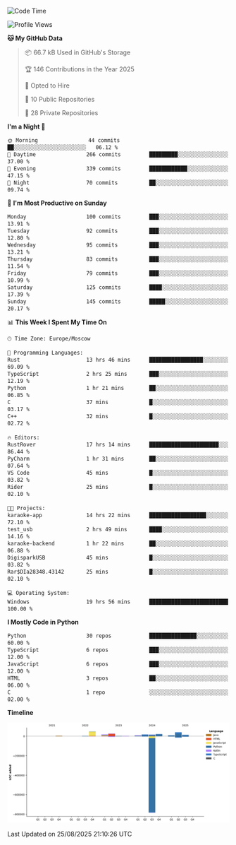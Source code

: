 <!--START_SECTION:waka-->
![Code Time](http://img.shields.io/badge/Code%20Time-806%20hrs%202%20mins-blue)

![Profile Views](http://img.shields.io/badge/Profile%20Views-0-blue)

**🐱 My GitHub Data** 

> 📦 66.7 kB Used in GitHub's Storage 
 > 
> 🏆 146 Contributions in the Year 2025
 > 
> 💼 Opted to Hire
 > 
> 📜 10 Public Repositories 
 > 
> 🔑 28 Private Repositories 
 > 
**I'm a Night 🦉** 

```text
🌞 Morning                44 commits          ██░░░░░░░░░░░░░░░░░░░░░░░   06.12 % 
🌆 Daytime                266 commits         █████████░░░░░░░░░░░░░░░░   37.00 % 
🌃 Evening                339 commits         ████████████░░░░░░░░░░░░░   47.15 % 
🌙 Night                  70 commits          ██░░░░░░░░░░░░░░░░░░░░░░░   09.74 % 
```
📅 **I'm Most Productive on Sunday** 

```text
Monday                   100 commits         ███░░░░░░░░░░░░░░░░░░░░░░   13.91 % 
Tuesday                  92 commits          ███░░░░░░░░░░░░░░░░░░░░░░   12.80 % 
Wednesday                95 commits          ███░░░░░░░░░░░░░░░░░░░░░░   13.21 % 
Thursday                 83 commits          ███░░░░░░░░░░░░░░░░░░░░░░   11.54 % 
Friday                   79 commits          ███░░░░░░░░░░░░░░░░░░░░░░   10.99 % 
Saturday                 125 commits         ████░░░░░░░░░░░░░░░░░░░░░   17.39 % 
Sunday                   145 commits         █████░░░░░░░░░░░░░░░░░░░░   20.17 % 
```


📊 **This Week I Spent My Time On** 

```text
🕑︎ Time Zone: Europe/Moscow

💬 Programming Languages: 
Rust                     13 hrs 46 mins      █████████████████░░░░░░░░   69.09 % 
TypeScript               2 hrs 25 mins       ███░░░░░░░░░░░░░░░░░░░░░░   12.19 % 
Python                   1 hr 21 mins        ██░░░░░░░░░░░░░░░░░░░░░░░   06.85 % 
C                        37 mins             █░░░░░░░░░░░░░░░░░░░░░░░░   03.17 % 
C++                      32 mins             █░░░░░░░░░░░░░░░░░░░░░░░░   02.72 % 

🔥 Editors: 
RustRover                17 hrs 14 mins      ██████████████████████░░░   86.44 % 
PyCharm                  1 hr 31 mins        ██░░░░░░░░░░░░░░░░░░░░░░░   07.64 % 
VS Code                  45 mins             █░░░░░░░░░░░░░░░░░░░░░░░░   03.82 % 
Rider                    25 mins             █░░░░░░░░░░░░░░░░░░░░░░░░   02.10 % 

🐱‍💻 Projects: 
karaoke-app              14 hrs 22 mins      ██████████████████░░░░░░░   72.10 % 
test_usb                 2 hrs 49 mins       ████░░░░░░░░░░░░░░░░░░░░░   14.16 % 
karaoke-backend          1 hr 22 mins        ██░░░░░░░░░░░░░░░░░░░░░░░   06.88 % 
DigisparkUSB             45 mins             █░░░░░░░░░░░░░░░░░░░░░░░░   03.82 % 
Rar$DIa28348.43142       25 mins             █░░░░░░░░░░░░░░░░░░░░░░░░   02.10 % 

💻 Operating System: 
Windows                  19 hrs 56 mins      █████████████████████████   100.00 % 
```

**I Mostly Code in Python** 

```text
Python                   30 repos            ███████████████░░░░░░░░░░   60.00 % 
TypeScript               6 repos             ███░░░░░░░░░░░░░░░░░░░░░░   12.00 % 
JavaScript               6 repos             ███░░░░░░░░░░░░░░░░░░░░░░   12.00 % 
HTML                     3 repos             ██░░░░░░░░░░░░░░░░░░░░░░░   06.00 % 
C                        1 repo              ░░░░░░░░░░░░░░░░░░░░░░░░░   02.00 % 
```



**Timeline**

![Lines of Code chart](https://raw.githubusercontent.com/adlemx/adlemx/main/assets/bar_graph.png)


 Last Updated on 25/08/2025 21:10:26 UTC
<!--END_SECTION:waka-->

